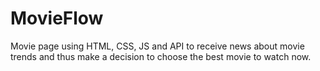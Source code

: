 # MovieFlow
Movie page using HTML, CSS, JS and API to receive news about movie trends and thus make a decision to choose the best movie to watch now.

